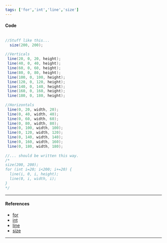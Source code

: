 ```yaml
---
tags: ['for','int','line','size']  
---
```


#### Code

``` java

//Stuff like this...
  size(200, 200);
  
//Verticals
 line(20, 0, 20, height);
 line(40, 0, 40, height);
 line(60, 0, 60, height);
 line(80, 0, 80, height);
 line(100, 0, 100, height);
 line(120, 0, 120, height);
 line(140, 0, 140, height);
 line(160, 0, 160, height);
 line(180, 0, 180, height);
 
//Horizontals
 line(0, 20, width, 20);
 line(0, 40, width, 40);
 line(0, 60, width, 60);
 line(0, 80, width, 80);
 line(0, 100, width, 100);
 line(0, 120, width, 120);
 line(0, 140, width, 140);
 line(0, 160, width, 160);
 line(0, 180, width, 180);
 
//... should be written this way.
/*
size(200, 200);
for (int i=20; i<200; i+=20) {
  line(i, 0, i, height);
  line(0, i, width, i);
}
*/
```

---

#### References

- [for](https://processing.org/reference/for.html)
- [int](https://processing.org/reference/int.html)
- [line](https://processing.org/reference/line_.html)
- [size](https://processing.org/reference/size_.html)

---
